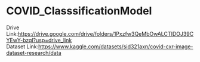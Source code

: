 # COVID_ClasssificationModel
Drive Link:https://drive.google.com/drive/folders/1Pxzfw3QeMbOwALCTIDOJ39CYEwY-bzql?usp=drive_link  
Dataset Link:https://www.kaggle.com/datasets/sid321axn/covid-cxr-image-dataset-research/data
